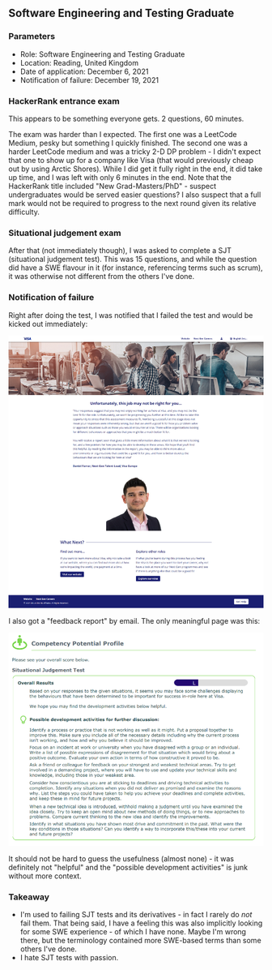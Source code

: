 ## Software Engineering and Testing Graduate

### Parameters

* Role: Software Engineering and Testing Graduate
* Location: Reading, United Kingdom
* Date of application: December 6, 2021
* Notification of failure: December 19, 2021

### HackerRank entrance exam

This appears to be something everyone gets. 2 questions, 60 minutes. 

The exam was harder than I expected. The first one was a LeetCode Medium, pesky but something I quickly finished. The second one was a harder LeetCode medium and was a tricky 2-D DP problem - I didn't expect that one to show up for a company like Visa (that would previously cheap out by using Arctic Shores). While I did get it fully right in the end, it did take up time, and I was left with only 6 minutes in the end. Note that the HackerRank title included "New Grad-Masters/PhD" - suspect undergraduates would be served easier questions? I also suspect that a full mark would not be required to progress to the next round given its relative difficulty. 

### Situational judgement exam

After that (not immediately though), I was asked to complete a SJT (situational judgement test). This was 15 questions, and while the question did have a SWE flavour in it (for instance, referencing terms such as scrum), it was otherwise not different from the others I've done. 

### Notification of failure

Right after doing the test, I was notified that I failed the test and would be kicked out immediately:

![img.png](../../../media/visa1.png)

I also got a "feedback report" by email. The only meaningful page was this:

![img.png](../../../media/visa2.png)

It should not be hard to guess the usefulness (almost none) - it was definitely not "helpful" and the "possible development activities" is junk without more context. 

### Takeaway

* I'm used to failing SJT tests and its derivatives - in fact I rarely do _not_ fail them. That being said, I have a feeling this was also implicitly looking for some SWE experience - of which I have none. Maybe I'm wrong there, but the terminology contained more SWE-based terms than some others I've done. 
* I hate SJT tests with passion. 